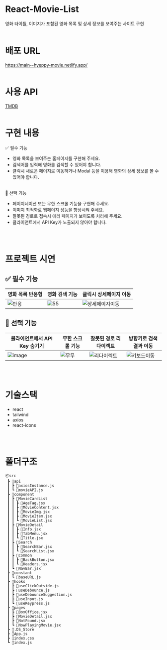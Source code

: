 # React-Movie-List
영화 타이틀, 이미지가 포함된 영화 목록 및 상세 정보를 보여주는 사이트 구현
<br>
<br>

# 배포 URL
https://main--hyeppy-movie.netlify.app/
<br>
<br>
# 사용 API
[TMDB](https://developers.themoviedb.org/3/getting-started/introduction)
<br>
<br>

# 구현 내용
✅ 필수 기능
- 영화 목록을 보여주는 홈페이지를 구현해 주세요.
- 검색어를 입력해 영화를 검색할 수 있어야 합니다.
- 클릭시 새로운 페이지로 이동하거나 Modal 등을 이용해 영화의 상세 정보를 볼 수 있어야 합니다.
<br><br>

🌸 선택 기능
- 페이지네이션 또는 무한 스크롤 기능을 구현해 주세요.
- 이미지 최적화로 웹페이지 성능을 향상시켜 주세요.
- 잘못된 경로로 접속시 에러 페이지가 보이도록 처리해 주세요.
- 클라이언트에서 API Key가 노출되지 않아야 합니다.
<br>
<br>

# 프로젝트 시연
## ✅ 필수 기능
|영화 목록 반응형|영화 검색 기능|클릭시 상세페이지 이동|
|---|---|---|
|![반응](https://github.com/khv2644511/React-Movie-List/assets/38063033/0f640cd0-e0f5-4108-a098-a5130b0fb1f8)|![55](https://github.com/khv2644511/React-Movie-List/assets/38063033/2582791e-45f1-4ae1-b18e-d5ae893aac54)|![상세페이지이동](https://github.com/khv2644511/React-Movie-List/assets/38063033/2ec9fb92-8d42-4932-a311-2419b40d96c5)|


## 🌸 선택 기능
|클라이언트에서 API Key 숨기기|무한 스크롤 기능|잘못된 경로 리다이렉트|방향키로 검색결과 이동|
|---|---|---|---|
|![image](https://github.com/khv2644511/React-Movie-List/assets/38063033/d70ee99d-e85d-433f-9ca7-66c0f9547f02)|![무무](https://github.com/khv2644511/React-Movie-List/assets/38063033/71cbb67b-5725-47f1-b7f8-ddee80718076)|![리다이렉트](https://github.com/khv2644511/React-Movie-List/assets/38063033/1d75c004-3c60-4b47-b459-60a527908a79)|![키보드이동](https://github.com/khv2644511/React-Movie-List/assets/38063033/38dd0489-c469-47e9-9207-c69c3ba3c8ae)|

<br>
<br>


# 기술스택
- react
- tailwind
- axios
- react-icons
<br>
<br>

# 폴더구조
```
📦src
 ┣ 📂api
 ┃ ┣ 📜axiosInstance.js
 ┃ ┗ 📜movieAPI.js
 ┣ 📂component
 ┃ ┣ 📂MovieCardList
 ┃ ┃ ┣ 📜AgeTag.jsx
 ┃ ┃ ┣ 📜MovieContent.jsx
 ┃ ┃ ┣ 📜MovieImg.jsx
 ┃ ┃ ┣ 📜MovieItem.jsx
 ┃ ┃ ┗ 📜MovieList.jsx
 ┃ ┣ 📂MovieDetail
 ┃ ┃ ┣ 📜Info.jsx
 ┃ ┃ ┣ 📜TabMenu.jsx
 ┃ ┃ ┗ 📜Title.jsx
 ┃ ┣ 📂Search
 ┃ ┃ ┣ 📜SearchBar.jsx
 ┃ ┃ ┗ 📜SearchList.jsx
 ┃ ┣ 📂common
 ┃ ┃ ┣ 📜BackButton.jsx
 ┃ ┃ ┗ 📜Headers.jsx
 ┃ ┗ 📜NavBar.jsx
 ┣ 📂constant
 ┃ ┗ 📜baseURL.js
 ┣ 📂hooks
 ┃ ┣ 📜useClickOutside.js
 ┃ ┣ 📜useDebounce.js
 ┃ ┣ 📜useDebounceSuggestion.js
 ┃ ┣ 📜useInput.js
 ┃ ┗ 📜useKeypress.js
 ┣ 📂pages
 ┃ ┣ 📜BoxOffice.jsx
 ┃ ┣ 📜MovieDetail.jsx
 ┃ ┣ 📜NotFound.jsx
 ┃ ┗ 📜NowPlayingMovie.jsx
 ┣ 📜.DS_Store
 ┣ 📜App.js
 ┣ 📜index.css
 ┗ 📜index.js
```
